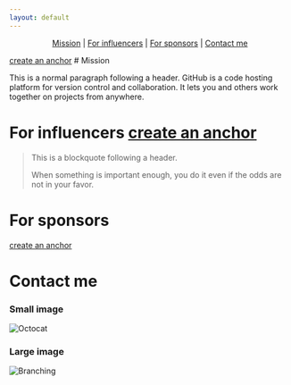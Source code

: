 ```yaml
---
layout: default
---
```

<p align="center">
  <a href="#">Mission</a> |
  <a href="#">For influencers</a> |
  <a href="#">For sponsors</a> |
  <a href="#">Contact me</a>
</p>


[create an anchor](#anchors-in-markdown) # Mission

This is a normal paragraph following a header. GitHub is a code hosting platform for version control and collaboration. It lets you and others work together on projects from anywhere.

# For influencers [create an anchor](#anchors-in-markdown)

> This is a blockquote following a header.
>
> When something is important enough, you do it even if the odds are not in your favor.

# For sponsors
[create an anchor](#anchors-in-markdown)

# Contact me



### Small image

![Octocat](https://assets-cdn.github.com/images/icons/emoji/octocat.png)

### Large image

![Branching](https://guides.github.com/activities/hello-world/branching.png)


